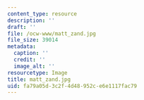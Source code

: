 ```yaml
---
content_type: resource
description: ''
draft: ''
file: /ocw-www/matt_zand.jpg
file_size: 39014
metadata:
  caption: ''
  credit: ''
  image_alt: ''
resourcetype: Image
title: matt_zand.jpg
uid: fa79a05d-3c2f-4d48-952c-e6e1117fac79
---
```

